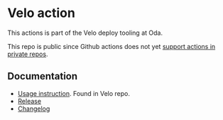 # Velo action

This actions is part of the Velo deploy tooling at Oda.

This repo is public since Github actions does not yet [support actions in private repos](https://github.com/github/roadmap/issues/74).

## Documentation

- [Usage instruction](https://github.com/kolonialno/velo). Found in Velo repo.
- [Release](../velo-action/docs/release.md)
- [Changelog](../velo-action/changelog.md)
